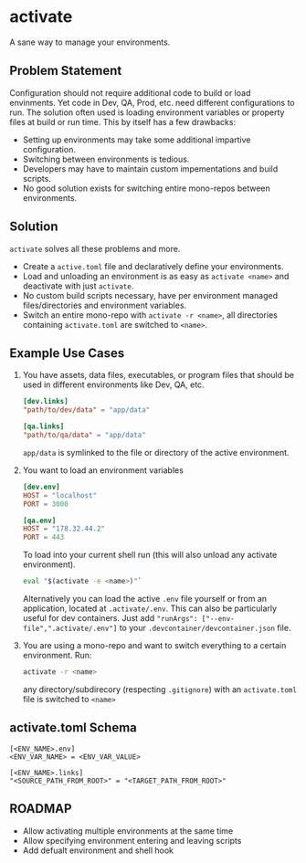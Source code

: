 # activate

A sane way to manage your environments.

## Problem Statement
Configuration should not require additional code to build or load envinments.
Yet code in Dev, QA, Prod, etc. need different configurations to run. 
The solution often used is loading environment variables or property files at build or run time.
This by itself has a few drawbacks:
- Setting up environments may take some additional impartive configuration.
- Switching between environments is tedious.
- Developers may have to maintain custom impementations and build scripts.
- No good solution exists for switching entire mono-repos between environments.

## Solution
`activate` solves all these problems and more.
- Create a `active.toml` file and declaratively define your environments.
- Load and unloading an environment is as easy as `activate <name>` and deactivate with just `activate`.
- No custom build scripts necessary, have per environment managed files/directories and environment variables.
- Switch an entire mono-repo with `activate -r <name>`, all directories containing `activate.toml` are switched to `<name>`.

## Example Use Cases

1. You have assets, data files, executables, or program files that should be used in different environments like Dev, QA, etc. 
    ```toml
    [dev.links]
    "path/to/dev/data" = "app/data"

    [qa.links]
    "path/to/qa/data" = "app/data"
    ```
    `app/data` is symlinked to the file or directory of the active environment.

2. You want to load an environment variables
    ```toml
    [dev.env]
    HOST = "localhost"
    PORT = 3000

    [qa.env]
    HOST = "178.32.44.2"
    PORT = 443
    ```
    To load into your current shell run (this will also unload any activate environment).
    ```bash
    eval "$(activate -e <name>)"`
    ```
    Alternatively you can load the active `.env` file yourself or from an application, located at `.activate/.env`.
    This can also be particularly useful for dev containers. Just add `"runArgs": ["--env-file",".activate/.env"]` to your
    `.devcontainer/devcontainer.json` file.

3. You are using a mono-repo and want to switch everything to a certain environment. Run:
    ```bash
    activate -r <name>
    ```
    any directory/subdirecory (respecting `.gitignore`) with an `activate.toml` file is switched to `<name>`

## activate.toml Schema
```
[<ENV_NAME>.env]
<ENV_VAR_NAME> = <ENV_VAR_VALUE>

[<ENV_NAME>.links]
"<SOURCE_PATH_FROM_ROOT>" = "<TARGET_PATH_FROM_ROOT>"
```

## ROADMAP
- Allow activating multiple environments at the same time
- Allow specifying environment entering and leaving scripts
- Add defualt environment and shell hook